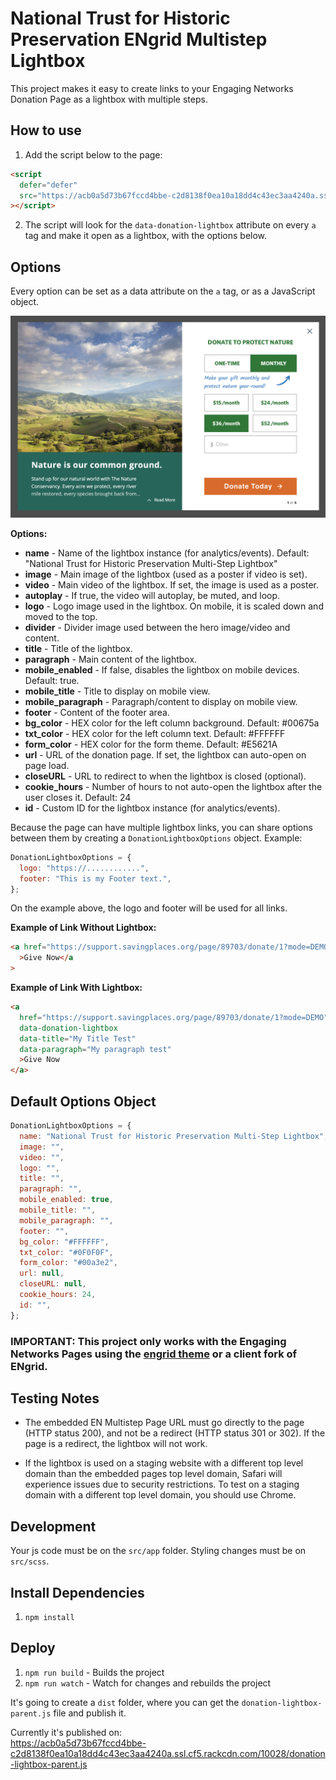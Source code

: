 # National Trust for Historic Preservation ENgrid Multistep Lightbox

This project makes it easy to create links to your Engaging Networks Donation Page as a lightbox with multiple steps.

## How to use

1. Add the script below to the page:

```html
<script
  defer="defer"
  src="https://acb0a5d73b67fccd4bbe-c2d8138f0ea10a18dd4c43ec3aa4240a.ssl.cf5.rackcdn.com/10028/donation-lightbox-parent.js"
></script>
```

2. The script will look for the `data-donation-lightbox` attribute on every `a` tag and make it open as a lightbox, with the options below.

## Options

Every option can be set as a data attribute on the `a` tag, or as a JavaScript object.

![Options](options.png "Engrid Multistep Lightbox Options")

**Options:**

- **name** - Name of the lightbox instance (for analytics/events). Default: "National Trust for Historic Preservation Multi-Step Lightbox"
- **image** - Main image of the lightbox (used as a poster if video is set).
- **video** - Main video of the lightbox. If set, the image is used as a poster.
- **autoplay** - If true, the video will autoplay, be muted, and loop.
- **logo** - Logo image used in the lightbox. On mobile, it is scaled down and moved to the top.
- **divider** - Divider image used between the hero image/video and content.
- **title** - Title of the lightbox.
- **paragraph** - Main content of the lightbox.
- **mobile_enabled** - If false, disables the lightbox on mobile devices. Default: true.
- **mobile_title** - Title to display on mobile view.
- **mobile_paragraph** - Paragraph/content to display on mobile view.
- **footer** - Content of the footer area.
- **bg_color** - HEX color for the left column background. Default: #00675a
- **txt_color** - HEX color for the left column text. Default: #FFFFFF
- **form_color** - HEX color for the form theme. Default: #E5621A
- **url** - URL of the donation page. If set, the lightbox can auto-open on page load.
- **closeURL** - URL to redirect to when the lightbox is closed (optional).
- **cookie_hours** - Number of hours to not auto-open the lightbox after the user closes it. Default: 24
- **id** - Custom ID for the lightbox instance (for analytics/events).

Because the page can have multiple lightbox links, you can share options between them by creating a `DonationLightboxOptions` object. Example:

```javascript
DonationLightboxOptions = {
  logo: "https://............",
  footer: "This is my Footer text.",
};
```

On the example above, the logo and footer will be used for all links.

**Example of Link Without Lightbox:**

```html
<a href="https://support.savingplaces.org/page/89703/donate/1?mode=DEMO"
  >Give Now</a
>
```

**Example of Link With Lightbox:**

```html
<a
  href="https://support.savingplaces.org/page/89703/donate/1?mode=DEMO"
  data-donation-lightbox
  data-title="My Title Test"
  data-paragraph="My paragraph test"
  >Give Now
</a>
```

## Default Options Object

```javascript
DonationLightboxOptions = {
  name: "National Trust for Historic Preservation Multi-Step Lightbox",
  image: "",
  video: "",
  logo: "",
  title: "",
  paragraph: "",
  mobile_enabled: true,
  mobile_title: "",
  mobile_paragraph: "",
  footer: "",
  bg_color: "#FFFFFF",
  txt_color: "#0F0F0F",
  form_color: "#00a3e2",
  url: null,
  closeURL: null,
  cookie_hours: 24,
  id: "",
};
```

### IMPORTANT: This project only works with the Engaging Networks Pages using the [engrid theme](https://github.com/4site-interactive-studios/engrid) or a client fork of ENgrid.

## Testing Notes

- The embedded EN Multistep Page URL must go directly to the page (HTTP status 200), and not be a redirect (HTTP status 301 or 302). If the page is a redirect, the lightbox will not work.

- If the lightbox is used on a staging website with a different top level domain than the embedded pages top level domain, Safari will experience issues due to security restrictions. To test on a staging domain with a different top level domain, you should use Chrome.

## Development

Your js code must be on the `src/app` folder. Styling changes must be on `src/scss`.

## Install Dependencies

1. `npm install`

## Deploy

1. `npm run build` - Builds the project
2. `npm run watch` - Watch for changes and rebuilds the project

It's going to create a `dist` folder, where you can get the `donation-lightbox-parent.js` file and publish it.

Currently it's published on:  
https://acb0a5d73b67fccd4bbe-c2d8138f0ea10a18dd4c43ec3aa4240a.ssl.cf5.rackcdn.com/10028/donation-lightbox-parent.js
